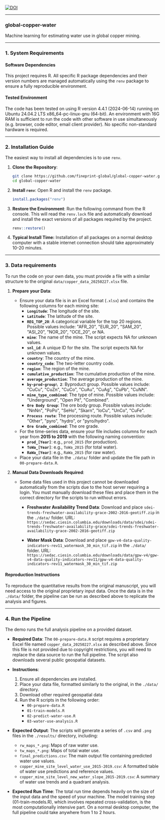 [![DOI](https://zenodo.org/badge/DOI/10.5281/zenodo.16763787.svg)](https://doi.org/10.5281/zenodo.16763787)

-----

### **global-copper-water**

Machine learning for estimating water use in global copper mining.

-----

### **1. System Requirements**

#### **Software Dependencies**

This project requires R. All specific R package dependencies and their version numbers are managed automatically using the `renv` package to ensure a fully reproducible environment.

#### **Tested Environment**

The code has been tested on using R version 4.4.1 (2024-06-14) running on Ubuntu 24.04.2 LTS x86_64-pc-linux-gnu (64-bit). An environment with 16G RAM is sufficient to run the code with other software in use simultaneously (e.g. browser, code editor, email client provider). No specific non-standard hardware is required.

-----

### **2. Installation Guide**

The easiest way to install all dependencies is to use `renv`.

1.  **Clone the Repository**:

    ```bash
    git clone https://github.com/fineprint-global/global-copper-water.git
    cd global-copper-water
    ```

2.  **Install `renv`**: Open R and install the `renv` package.

    ```r
    install.packages("renv")
    ```

3.  **Restore the Environment**: Run the following command from the R console. This will read the `renv.lock` file and automatically download and install the exact versions of all packages required by the project.

    ```r
    renv::restore()
    ```

4. **Typical Install Time:** Installation of all packages on a normal desktop computer with a stable internet connection should take approximately 10-20 minutes.

-----

### **3. Data requirements**

To run the code on your own data, you must provide a file with a similar structure to the original `data/copper_data_20250227.xlsx` file.

1.  **Prepare your Data**:

      * Ensure your data file is in an Excel format (`.xlsx`) and contains the following columns for each mining site:
          * **`Longitude`**: The longitude of the site.
          * **`Latitude`**: The latitude of the site.
          * **`REG_TOP_20`**: A categorical variable for the top 20 regions. Possible values include: "AFR_20", "EUR_20", "SAM_20", "ASI_20", "NOR_20", "OCE_20", or NA.
          * **`mine`**: The name of the mine. The script expects NA for unknown values.
          * **`snl_id`**: A unique ID for the site. The script expects NA for unknown values.
          * **`country`**: The country of the mine.
          * **`country_code`**: The two-letter country code.
          * **`region`**: The region of the mine.
          * **`cumulative_production`**: The cumulative production of the mine.
          * **`average_production`**: The average production of the mine.
          * **`by-prod-group\ 2`**: Byproduct group. Possible values include: "CuCu", "CuZn", "CuCo", "CuAu", "CuAg", "CuPb", "CuNN".
          * **`mine_type_combined`**: The type of mine. Possible values include: "Underground", "Open Pit", "Combined".
          * **`Ore Body Group`**: The ore body group. Possible values include: "NnNn", "PoPo", "SeHo", "Skarn", "IoCu", "UnCo", "CuFe".
          * **`Process route`**: The processing route. Possible values include: "Other", "pyro", "hydro", or "pyro/hydro".
          * **`Ore Grade_combined`**: The ore grade.
      * For the time-series data, ensure your file includes columns for each year from **2015 to 2019** with the following naming convention:
          * **`prod_[Year]`**: e.g., `prod_2015` (for production).
          * **`ToWa_[Year]`**: e.g., `ToWa_2015` (for total water).
          * **`RaWa_[Year]`**: e.g., `RaWa_2015` (for raw water).
      * Place your data file in the `./data/` folder and update the file path in `00-prepare-data.R`.

2.  **Manual Data Downloads Required**:

    * Some data files used in this project cannot be downloaded automatically from the scripts due to the host server requiring a login. You must manually download these files and place them in the correct directory for the scripts to run without errors.

        * **Freshwater Availability Trend Data**: Download and place `sdei-trends-freshwater-availability-grace-2002-2016-geotiff.zip` in the `./data/` folder. URL: `https://sedac.ciesin.columbia.edu/downloads/data/sdei/sdei-trends-freshwater-availability-grace/sdei-trends-freshwater-availability-grace-2002-2016-geotiff.zip`

        * **Water Mask Data**: Download and place `gpw-v4-data-quality-indicators-rev11_watermask_30_min_tif.zip` in the `./data/` folder. URL: `https://sedac.ciesin.columbia.edu/downloads/data/gpw-v4/gpw-v4-data-quality-indicators-rev11/gpw-v4-data-quality-indicators-rev11_watermask_30_min_tif.zip`

#### **Reproduction Instructions**

To reproduce the quantitative results from the original manuscript, you will need access to the original proprietary input data. Once the data is in the `./data/` folder, the pipeline can be run as described above to replicate the analysis and figures.

-----


### **4. Run the Pipeline**

The demo runs the full analysis pipeline on a provided dataset.

  * **Required Data**: The `00-prepare-data.R` script requires a proprietary Excel file named `copper_data_20250227.xlsx` as described above. Since this file is not provided due to copyright restrictions, you will need to replace the data source to run the full pipeline. The script also downloads several public geospatial datasets.

  * **Instructions**:

    1.  Ensure all dependencies are installed.
    2.  Place your data file, formatted similarly to the original, in the `./data/` directory.
    3.  Download other required geospatial data
    4.  Run the R scripts in the following order:
          * `00-prepare-data.R`
          * `01-train-models.R`
          * `02-predict-water-use.R`
          * `03-water-use-analysis.R`

  * **Expected Output**:
    The scripts will generate a series of `.csv` and `.png` files in the `./results/` directory, including:

      * `rw_maps_*.png`: Maps of raw water use.
      * `tw_maps_*.png`: Maps of total water use.
      * `final_predictions.csv`: The main output file containing predicted water use values.
      * `copper_mine_site_level_water_use_2015-2019.csv`: A formatted table of water use predictions and reference values.
      * `copper_mine_site_level_new_water_slope_2015-2019.csv`: A summary of water use trends and a quadrant analysis.

* **Expected Run Time**:
    The total run time depends heavily on the size of the input data and the speed of your machine. The model training step (01-train-models.R), which involves repeated cross-validation, is the most computationally intensive part. On a normal desktop computer, the full pipeline could take anywhere from 1 to 2 hours.





